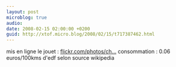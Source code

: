 ```yaml
---
layout: post
microblog: true
audio: 
date: 2008-02-15 02:00:00 +0200
guid: http://xtof.micro.blog/2008/02/15/t717387462.html
---
```

mis en ligne le jouet : [flickr.com/photos/ch...](http://flickr.com/photos/christopheducamp/2266912131/) consommation : 0.06 euros/100kms d'edf selon source wikipedia
